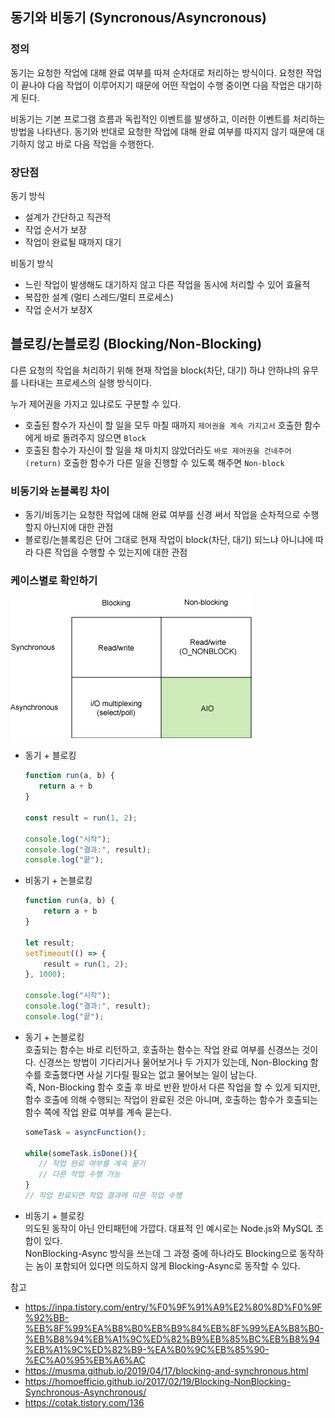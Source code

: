 ## 동기와 비동기 (Syncronous/Asyncronous)

### 정의
동기는 요청한 작업에 대해 완료 여부를 따져 순차대로 처리하는 방식이다.
요청한 작업이 끝나야 다음 작업이 이루어지기 때문에 어떤 작업이 수행 중이면 다음 작업은 대기하게 된다.

비동기는 기본 프로그램 흐름과 독립적인 이벤트를 발생하고, 이러한 이벤트를 처리하는 방법을 나타낸다.
동기와 반대로 요청한 작업에 대해 완료 여부를 따지지 않기 때문에 대기하지 않고 바로 다음 작업을 수행한다.

### 장단점
동기 방식  
- 설계가 간단하고 직관적
- 작업 순서가 보장  
- 작업이 완료될 때까지 대기

비동기 방식
- 느린 작업이 발생해도 대기하지 않고 다른 작업을 동시에 처리할 수 있어 효율적
- 복잡한 설계 (멀티 스레드/멀티 프로세스)
- 작업 순서가 보장X

## 블로킹/논블로킹 (Blocking/Non-Blocking)
다른 요청의 작업을 처리하기 위해 현재 작업을 block(차단, 대기) 하냐 안하냐의 유무를 나타내는 프로세스의 실행 방식이다.   

누가 제어권을 가지고 있냐로도 구분할 수 있다.
- 호출된 함수가 자신이 할 일을 모두 마칠 때까지 `제어권을 계속 가지고서` 호출한 함수에게 바로 돌려주지 않으면 `Block`
- 호출된 함수가 자신이 할 일을 채 마치지 않았더라도 `바로 제어권을 건네주어(return)` 호출한 함수가 다른 일을 진행할 수 있도록 해주면 `Non-block`


### 비동기와 논블록킹 차이
- 동기/비동기는 요청한 작업에 대해 완료 여부를 신경 써서 작업을 순차적으로 수행할지 아닌지에 대한 관점
- 블로킹/논블록킹은 단어 그대로 현재 작업이 block(차단, 대기) 되느냐 아니냐에 따라 다른 작업을 수행할 수 있는지에 대한 관점

### 케이스별로 확인하기
![Boost application performance using asynchronous I/O](./SyncronousAndAsyncronous/aio.gif)
- 동기 + 블로킹
   ```javascript
  function run(a, b) {
      return a + b
  }
  
  const result = run(1, 2);
  
  console.log("시작");
  console.log("결과:", result);
  console.log("끝");
  ```

- 비동기 + 논블로킹
  ``` javascript
  function run(a, b) {
      return a + b
  }
  
  let result;
  setTimeout(() => {
      result = run(1, 2);
  }, 1000);
  
  console.log("시작");
  console.log("결과:", result);
  console.log("끝");
  ```

- 동기 + 논블로킹  
 호출되는 함수는 바로 리턴하고, 호출하는 함수는 작업 완료 여부를 신경쓰는 것이다. 신경쓰는 방법이 기다리거나 물어보거나 두 가지가 있는데, Non-Blocking 함수를 호출했다면 사실 기다릴 필요는 없고 물어보는 일이 남는다.  
 즉, Non-Blocking 함수 호출 후 바로 반환 받아서 다른 작업을 할 수 있게 되지만, 함수 호출에 의해 수행되는 작업이 완료된 것은 아니며, 호출하는 함수가 호출되는 함수 쪽에 작업 완료 여부를 계속 묻는다.
  ```javascript
  someTask = asyncFunction();
 
  while(someTask.isDone()){
     // 작업 완료 여부를 계속 묻기
     // 다른 작업 수행 가능
  }
  // 작업 완료되면 작업 결과에 따른 작업 수행
  ```

- 비동기 + 블로킹  
의도된 동작이 아닌 안티패턴에 가깝다. 대표적 인 예시로는 Node.js와 MySQL 조합이 있다.  
NonBlocking-Async 방식을 쓰는데 그 과정 중에 하나라도 Blocking으로 동작하는 놈이 포함되어 있다면 의도하지 않게 Blocking-Async로 동작할 수 있다.

참고  
- https://inpa.tistory.com/entry/%F0%9F%91%A9%E2%80%8D%F0%9F%92%BB-%EB%8F%99%EA%B8%B0%EB%B9%84%EB%8F%99%EA%B8%B0-%EB%B8%94%EB%A1%9C%ED%82%B9%EB%85%BC%EB%B8%94%EB%A1%9C%ED%82%B9-%EA%B0%9C%EB%85%90-%EC%A0%95%EB%A6%AC  
- https://musma.github.io/2019/04/17/blocking-and-synchronous.html 
- https://homoefficio.github.io/2017/02/19/Blocking-NonBlocking-Synchronous-Asynchronous/  
- https://cotak.tistory.com/136  
